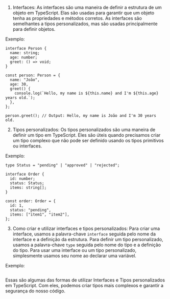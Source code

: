 1.  Interfaces: As interfaces são uma maneira de definir a estrutura de um objeto em TypeScript. Elas são usadas para garantir que um objeto tenha as propriedades e métodos corretos. As interfaces são semelhantes a tipos personalizados, mas são usadas principalmente para definir objetos.

Exemplo:

```
interface Person {
  name: string;
  age: number;
  greet: () => void;
}

const person: Person = {
  name: "João",
  age: 30,
  greet() {
    console.log(`Hello, my name is ${this.name} and I'm ${this.age} years old.`);
  },
};

person.greet(); // Output: Hello, my name is João and I'm 30 years old.

```

2.  Tipos personalizados: Os tipos personalizados são uma maneira de definir um tipo em TypeScript. Eles são úteis quando precisamos criar um tipo complexo que não pode ser definido usando os tipos primitivos ou interfaces.

Exemplo:

```
type Status = "pending" | "approved" | "rejected";

interface Order {
  id: number;
  status: Status;
  items: string[];
}

const order: Order = {
  id: 1,
  status: "pending",
  items: ["item1", "item2"],
};

```



3.  Como criar e utilizar interfaces e tipos personalizados: Para criar uma interface, usamos a palavra-chave `interface` seguida pelo nome da interface e a definição da estrutura. Para definir um tipo personalizado, usamos a palavra-chave `type` seguida pelo nome do tipo e a definição do tipo. Para usar uma interface ou um tipo personalizado, simplesmente usamos seu nome ao declarar uma variável.

Exemplo:

```

```


Essas são algumas das formas de utilizar Interfaces e Tipos personalizados em TypeScript. Com eles, podemos criar tipos mais complexos e garantir a segurança do nosso código.